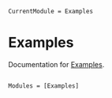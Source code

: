 ```@meta
CurrentModule = Examples
```

# Examples

Documentation for [Examples](https://github.com/ohno/Examples.jl).

```@index
```

```@autodocs
Modules = [Examples]
```
